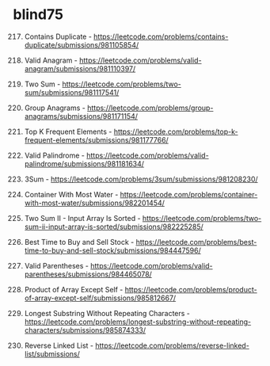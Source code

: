 # blind75

217. Contains Duplicate - https://leetcode.com/problems/contains-duplicate/submissions/981105854/

242. Valid Anagram - https://leetcode.com/problems/valid-anagram/submissions/981110397/

1. Two Sum - https://leetcode.com/problems/two-sum/submissions/981117541/

49. Group Anagrams - https://leetcode.com/problems/group-anagrams/submissions/981171154/

347. Top K Frequent Elements - https://leetcode.com/problems/top-k-frequent-elements/submissions/981177766/

125. Valid Palindrome - https://leetcode.com/problems/valid-palindrome/submissions/981181634/

15. 3Sum - https://leetcode.com/problems/3sum/submissions/981208230/

11. Container With Most Water - https://leetcode.com/problems/container-with-most-water/submissions/982201454/

167. Two Sum II - Input Array Is Sorted - https://leetcode.com/problems/two-sum-ii-input-array-is-sorted/submissions/982225285/

121. Best Time to Buy and Sell Stock - https://leetcode.com/problems/best-time-to-buy-and-sell-stock/submissions/984447596/

20. Valid Parentheses - https://leetcode.com/problems/valid-parentheses/submissions/984465078/

238. Product of Array Except Self - https://leetcode.com/problems/product-of-array-except-self/submissions/985812667/

3. Longest Substring Without Repeating Characters - https://leetcode.com/problems/longest-substring-without-repeating-characters/submissions/985874333/

206. Reverse Linked List - https://leetcode.com/problems/reverse-linked-list/submissions/

























   


